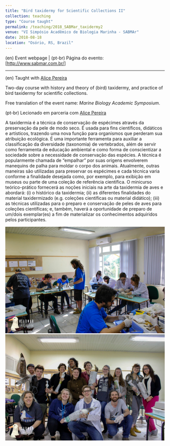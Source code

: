 ```yaml
---
title: "Bird taxidermy for Scientific Collections II"
collection: teaching
type: "Course taught"
permalink: /teaching/2018_SABMar_taxidermy2
venue: "VI Simpósio Acadêmico de Biologia Marinha - SABMAr"
date: 2018-08-18
location: "Osório, RS, Brazil"
---
```


(en) Event webpage | (pt-br) Página do evento: [http://www.sabmar.com.br/]

----

(en) Taught with [Alice Pereira](https://www.researchgate.net/profile/Alice-Pereira-6)

Two-day course with history and theory of (bird) taxidermy, and practice of bird taxidermy for scientific collections.

Free translation of the event name: *Marine Biology Academic Symposium*.


(pt-br) Lecionado em parceria com [Alice Pereira](https://www.researchgate.net/profile/Alice-Pereira-6)

A taxidermia é a técnica de conservação de espécimes através da preservação da pele de modo seco. É usada para fins científicos, didáticos e artísticos, trazendo uma nova função para organismos que perderam sua atribuição ecológica. É uma importante ferramenta para auxiliar a classificação da diversidade (taxonomia) de vertebrados, além de servir como ferramenta de educação ambiental e como forma de conscientizar a sociedade sobre a necessidade de conservação das espécies. A técnica é popularmente chamada de “empalhar” por suas origens envolverem manequins de palha para moldar o corpo dos animais. Atualmente, outras maneiras são utilizadas para preservar os espécimes e cada técnica varia conforme a finalidade desejada como, por exemplo, para exibição em museus ou parte de uma coleção de referência científica. O minicurso teórico-prático fornecerá as noções iniciais na arte da taxidermia de aves e abordará: (i) o histórico da taxidermia; (ii) as diferentes finalidades do material taxidermizado (e.g. coleções científicas ou material didático); (iii) as técnicas utilizadas para o preparo e conservação de peles de aves para coleções científicas; e, também, haverá a oportunidade de preparo de um/dois exemplar(es) a fim de materializar os conhecimentos adquiridos pelos participantes.

![](/images/2018_sabmar_taxidermy.jpg)
![](/images/2018_sabmar_taxidermy1.jpg)
